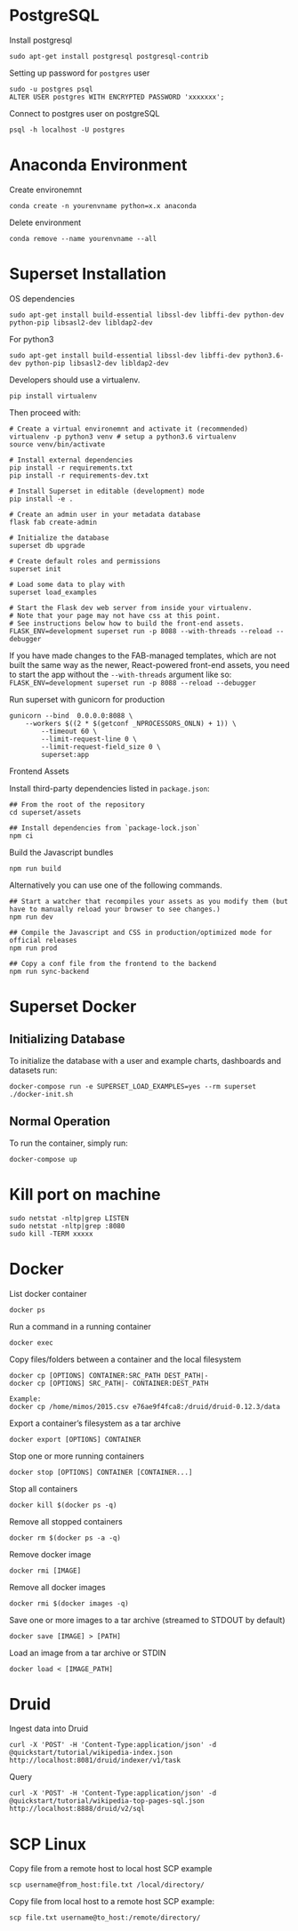 # PostgreSQL
Install postgresql
```
sudo apt-get install postgresql postgresql-contrib
```

Setting up password for `postgres` user
```
sudo -u postgres psql
ALTER USER postgres WITH ENCRYPTED PASSWORD 'xxxxxxx';
```

Connect to postgres user on postgreSQL
```
psql -h localhost -U postgres
```

# Anaconda Environment
Create environemnt
```
conda create -n yourenvname python=x.x anaconda
```
Delete environment
```
conda remove --name yourenvname --all
```

# Superset Installation

OS dependencies
```
sudo apt-get install build-essential libssl-dev libffi-dev python-dev python-pip libsasl2-dev libldap2-dev
```
For python3
```
sudo apt-get install build-essential libssl-dev libffi-dev python3.6-dev python-pip libsasl2-dev libldap2-dev
```

Developers should use a virtualenv.
```
pip install virtualenv
```
Then proceed with:
```
# Create a virtual environemnt and activate it (recommended)
virtualenv -p python3 venv # setup a python3.6 virtualenv
source venv/bin/activate

# Install external dependencies
pip install -r requirements.txt
pip install -r requirements-dev.txt

# Install Superset in editable (development) mode
pip install -e .

# Create an admin user in your metadata database
flask fab create-admin

# Initialize the database
superset db upgrade

# Create default roles and permissions
superset init

# Load some data to play with
superset load_examples

# Start the Flask dev web server from inside your virtualenv.
# Note that your page may not have css at this point.
# See instructions below how to build the front-end assets.
FLASK_ENV=development superset run -p 8088 --with-threads --reload --debugger
```
If you have made changes to the FAB-managed templates, which are not built the same way as the newer, React-powered front-end assets, you need to start the app without the `--with-threads` argument like so: `FLASK_ENV=development superset run -p 8088 --reload --debugger`

Run superset with gunicorn for production
```
gunicorn --bind  0.0.0.0:8088 \
   	--workers $((2 * $(getconf _NPROCESSORS_ONLN) + 1)) \
        --timeout 60 \
        --limit-request-line 0 \
        --limit-request-field_size 0 \
        superset:app
```

Frontend Assets

Install third-party dependencies listed in `package.json`:

```
## From the root of the repository
cd superset/assets

## Install dependencies from `package-lock.json`
npm ci
```

Build the Javascript bundles
```
npm run build
```


Alternatively you can use one of the following commands.

```
## Start a watcher that recompiles your assets as you modify them (but have to manually reload your browser to see changes.)
npm run dev

## Compile the Javascript and CSS in production/optimized mode for official releases
npm run prod

## Copy a conf file from the frontend to the backend
npm run sync-backend
```

# Superset Docker
## Initializing Database
To initialize the database with a user and example charts, dashboards and datasets run:
```
docker-compose run -e SUPERSET_LOAD_EXAMPLES=yes --rm superset ./docker-init.sh
```
## Normal Operation
To run the container, simply run:
```
docker-compose up
```

# Kill port on machine
```
sudo netstat -nltp|grep LISTEN
sudo netstat -nltp|grep :8080
sudo kill -TERM xxxxx
```

# Docker
List docker container
```
docker ps
```
Run a command in a running container
```
docker exec
```
Copy files/folders between a container and the local filesystem
```
docker cp [OPTIONS] CONTAINER:SRC_PATH DEST_PATH|-
docker cp [OPTIONS] SRC_PATH|- CONTAINER:DEST_PATH

Example:
docker cp /home/mimos/2015.csv e76ae9f4fca8:/druid/druid-0.12.3/data
```
Export a container’s filesystem as a tar archive
```
docker export [OPTIONS] CONTAINER
```
Stop one or more running containers
```
docker stop [OPTIONS] CONTAINER [CONTAINER...]
```
Stop all containers
```
docker kill $(docker ps -q)
```
Remove all stopped containers
```
docker rm $(docker ps -a -q)
```
Remove docker image
```
docker rmi [IMAGE]
```
Remove all docker images
```
docker rmi $(docker images -q)
```
Save one or more images to a tar archive (streamed to STDOUT by default)
```
docker save [IMAGE] > [PATH]
```
Load an image from a tar archive or STDIN
```
docker load < [IMAGE_PATH]
```

# Druid
Ingest data into Druid
```
curl -X 'POST' -H 'Content-Type:application/json' -d @quickstart/tutorial/wikipedia-index.json http://localhost:8081/druid/indexer/v1/task
```

Query
```
curl -X 'POST' -H 'Content-Type:application/json' -d @quickstart/tutorial/wikipedia-top-pages-sql.json http://localhost:8888/druid/v2/sql
```

# SCP Linux
Copy file from a remote host to local host SCP example
```
scp username@from_host:file.txt /local/directory/
```
Copy file from local host to a remote host SCP example:
```
scp file.txt username@to_host:/remote/directory/
```
